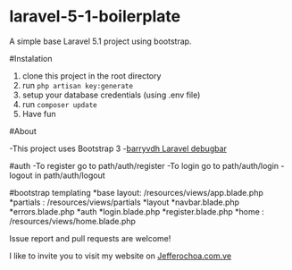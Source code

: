 # laravel-5-1-boilerplate
A simple base Laravel 5.1 project using bootstrap.

#Instalation
1. clone this project in the root directory
2. run `php artisan key:generate`
3. setup your database credentials (using .env file)
4. run `composer update`
5. Have fun

#About

-This project uses Bootstrap 3 
-[barryvdh Laravel debugbar](https://github.com/barryvdh/laravel-dompdf)

#auth
-To register go to path/auth/register
-To login go to path/auth/login
-logout in path/auth/logout

#bootstrap templating
*base layout: /resources/views/app.blade.php
*partials : /resources/views/partials
  *layout
    *navbar.blade.php
    *errors.blade.php
  *auth
    *login.blade.php
    *register.blade.php
*home : /resources/views/home.blade.php

Issue report and pull requests are welcome!

I like to invite you to visit my website on [Jefferochoa.com.ve](http://jefferochoa.com.ve)
